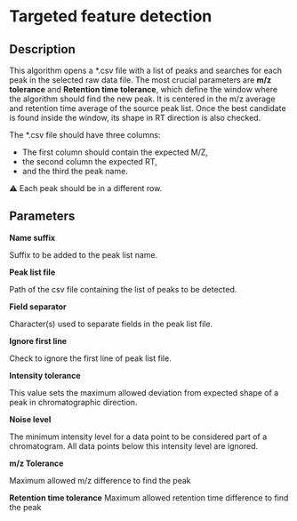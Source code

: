 # **Targeted feature detection**

## **Description**

This algorithm opens a *.csv file with a list of peaks and searches for each peak in the selected raw data file. 
The most crucial parameters are **m/z tolerance** and **Retention time tolerance**, which define the window where the algorithm should find the new peak. It is centered in the m/z average and retention time average of the source peak list. Once the best candidate is found inside the window, its shape in RT direction is also checked.

The *.csv file should have three columns:

- The first column should contain the expected M/Z,
- the second column the expected RT,
- and the third the peak name. 

:warning: Each peak should be in a different row.

## **Parameters**

**Name suffix**

Suffix to be added to the peak list name.

**Peak list file**

Path of the csv file containing the list of peaks to be detected.

**Field separator**

Character(s) used to separate fields in the peak list file.

**Ignore first line**

Check to ignore the first line of peak list file.

**Intensity tolerance**

This value sets the maximum allowed deviation from expected shape of a peak in chromatographic direction.

**Noise level**

The minimum intensity level for a data point to be considered part of a chromatogram. All data points below this intensity level are ignored.

**m/z Tolerance**

Maximum allowed m/z difference to find the peak

**Retention time tolerance**
Maximum allowed retention time difference to find the peak